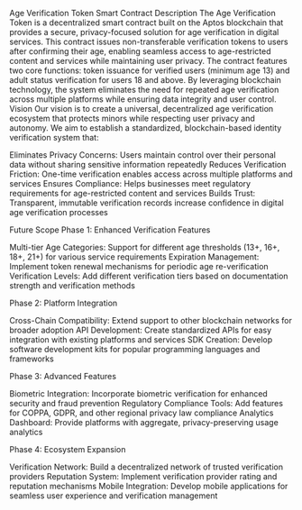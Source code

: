 Age Verification Token Smart Contract
Description
The Age Verification Token is a decentralized smart contract built on the Aptos blockchain that provides a secure, privacy-focused solution for age verification in digital services. This contract issues non-transferable verification tokens to users after confirming their age, enabling seamless access to age-restricted content and services while maintaining user privacy.
The contract features two core functions: token issuance for verified users (minimum age 13) and adult status verification for users 18 and above. By leveraging blockchain technology, the system eliminates the need for repeated age verification across multiple platforms while ensuring data integrity and user control.
Vision
Our vision is to create a universal, decentralized age verification ecosystem that protects minors while respecting user privacy and autonomy. We aim to establish a standardized, blockchain-based identity verification system that:

Eliminates Privacy Concerns: Users maintain control over their personal data without sharing sensitive information repeatedly
Reduces Verification Friction: One-time verification enables access across multiple platforms and services
Ensures Compliance: Helps businesses meet regulatory requirements for age-restricted content and services
Builds Trust: Transparent, immutable verification records increase confidence in digital age verification processes

Future Scope
Phase 1: Enhanced Verification Features

Multi-tier Age Categories: Support for different age thresholds (13+, 16+, 18+, 21+) for various service requirements
Expiration Management: Implement token renewal mechanisms for periodic age re-verification
Verification Levels: Add different verification tiers based on documentation strength and verification methods

Phase 2: Platform Integration

Cross-Chain Compatibility: Extend support to other blockchain networks for broader adoption
API Development: Create standardized APIs for easy integration with existing platforms and services
SDK Creation: Develop software development kits for popular programming languages and frameworks

Phase 3: Advanced Features

Biometric Integration: Incorporate biometric verification for enhanced security and fraud prevention
Regulatory Compliance Tools: Add features for COPPA, GDPR, and other regional privacy law compliance
Analytics Dashboard: Provide platforms with aggregate, privacy-preserving usage analytics

Phase 4: Ecosystem Expansion

Verification Network: Build a decentralized network of trusted verification providers
Reputation System: Implement verification provider rating and reputation mechanisms
Mobile Integration: Develop mobile applications for seamless user experience and verification management
